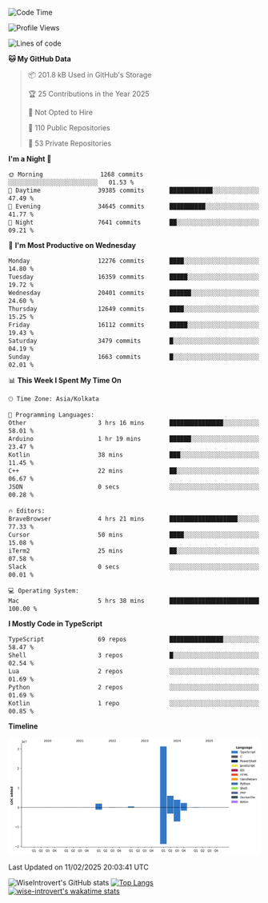 <!--START_SECTION:waka-->
![Code Time](http://img.shields.io/badge/Code%20Time-2%2C200%20hrs%2035%20mins-blue)

![Profile Views](http://img.shields.io/badge/Profile%20Views-0-blue)

![Lines of code](https://img.shields.io/badge/From%20Hello%20World%20I%27ve%20Written-46.5%20million%20lines%20of%20code-blue)

**🐱 My GitHub Data** 

> 📦 201.8 kB Used in GitHub's Storage 
 > 
> 🏆 25 Contributions in the Year 2025
 > 
> 🚫 Not Opted to Hire
 > 
> 📜 110 Public Repositories 
 > 
> 🔑 53 Private Repositories 
 > 
**I'm a Night 🦉** 

```text
🌞 Morning                1268 commits        ░░░░░░░░░░░░░░░░░░░░░░░░░   01.53 % 
🌆 Daytime                39385 commits       ████████████░░░░░░░░░░░░░   47.49 % 
🌃 Evening                34645 commits       ██████████░░░░░░░░░░░░░░░   41.77 % 
🌙 Night                  7641 commits        ██░░░░░░░░░░░░░░░░░░░░░░░   09.21 % 
```
📅 **I'm Most Productive on Wednesday** 

```text
Monday                   12276 commits       ████░░░░░░░░░░░░░░░░░░░░░   14.80 % 
Tuesday                  16359 commits       █████░░░░░░░░░░░░░░░░░░░░   19.72 % 
Wednesday                20401 commits       ██████░░░░░░░░░░░░░░░░░░░   24.60 % 
Thursday                 12649 commits       ████░░░░░░░░░░░░░░░░░░░░░   15.25 % 
Friday                   16112 commits       █████░░░░░░░░░░░░░░░░░░░░   19.43 % 
Saturday                 3479 commits        █░░░░░░░░░░░░░░░░░░░░░░░░   04.19 % 
Sunday                   1663 commits        █░░░░░░░░░░░░░░░░░░░░░░░░   02.01 % 
```


📊 **This Week I Spent My Time On** 

```text
🕑︎ Time Zone: Asia/Kolkata

💬 Programming Languages: 
Other                    3 hrs 16 mins       ███████████████░░░░░░░░░░   58.01 % 
Arduino                  1 hr 19 mins        ██████░░░░░░░░░░░░░░░░░░░   23.47 % 
Kotlin                   38 mins             ███░░░░░░░░░░░░░░░░░░░░░░   11.45 % 
C++                      22 mins             ██░░░░░░░░░░░░░░░░░░░░░░░   06.67 % 
JSON                     0 secs              ░░░░░░░░░░░░░░░░░░░░░░░░░   00.28 % 

🔥 Editors: 
BraveBrowser             4 hrs 21 mins       ███████████████████░░░░░░   77.33 % 
Cursor                   50 mins             ████░░░░░░░░░░░░░░░░░░░░░   15.08 % 
iTerm2                   25 mins             ██░░░░░░░░░░░░░░░░░░░░░░░   07.58 % 
Slack                    0 secs              ░░░░░░░░░░░░░░░░░░░░░░░░░   00.01 % 

💻 Operating System: 
Mac                      5 hrs 38 mins       █████████████████████████   100.00 % 
```

**I Mostly Code in TypeScript** 

```text
TypeScript               69 repos            ███████████████░░░░░░░░░░   58.47 % 
Shell                    3 repos             █░░░░░░░░░░░░░░░░░░░░░░░░   02.54 % 
Lua                      2 repos             ░░░░░░░░░░░░░░░░░░░░░░░░░   01.69 % 
Python                   2 repos             ░░░░░░░░░░░░░░░░░░░░░░░░░   01.69 % 
Kotlin                   1 repo              ░░░░░░░░░░░░░░░░░░░░░░░░░   00.85 % 
```



**Timeline**

![Lines of Code chart](https://raw.githubusercontent.com/wise-introvert/wise-introvert/master/assets/bar_graph.png)


 Last Updated on 11/02/2025 20:03:41 UTC
<!--END_SECTION:waka-->

![WiseIntrovert's GitHub stats](https://github-readme-stats.vercel.app/api?username=wise-introvert&count_private=true&show_icons=true)
[![Top Langs](https://github-readme-stats.vercel.app/api/top-langs/?username=wise-introvert&langs_count=10)](https://github.com/anuraghazra/github-readme-stats)
[![wise-introvert's wakatime stats](https://github-readme-stats.vercel.app/api/wakatime?username=wiseintrovert)](https://github.com/anuraghazra/github-readme-stats)
